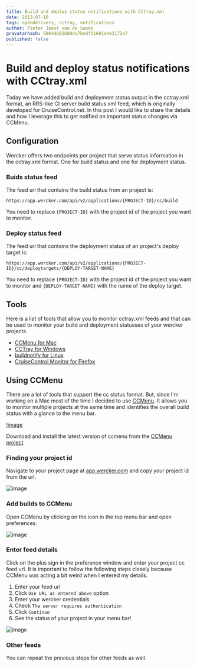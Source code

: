 ```yaml
---
title: Build and deploy status notifications with CCtray.xml
date: 2013-07-10
tags: opendelivery, cctray, notifications
author: Pieter Joost van de Sande
gravatarhash: 5864d682bb0da7bedf31601e4e3172e7
published: false
---
```


# Build and deploy status notifications with CCtray.xml

Today we have added build and deployment status output in the cctray.xml format, an RRS-like CI server build status xml feed, which is originally developed for CruiseControl.net. In this post I would like to share the details and how I leverage this to get notified on important status changes via CCMenu.

## Configuration
Wercker offers two endpoints per project that serve status information in the cctray.xml format. One for build status and one for deployment status.

### Buids status feed

The feed url that contains the build status from an project is:

	https://app.wercker.com/api/v2/applications/{PROJECT-ID}/cc/build

You need to replace `{PROJECT-ID}` with the project id of the project you want to monitor.

### Deploy status feed

The feed url that contains the deployment status of an project's deploy target is:

	https://app.wercker.com/api/v2/applications/{PROJECT-ID}/cc/deploytargets/{DEPLOY-TARGET-NAME}

You need to replace `{PROJECT-ID}` with the project id of the project you want to monitor and `{DEPLOY-TARGET-NAME}` with the name of the deploy target.

## Tools

Here is a list of tools that allow you to monitor cctray.xml feeds and that can be used to monitor your build and deployment statusses of your wercker projects.

* [CCMenu for Mac](http://ccmenu.sourceforge.net/)
* [CCTray for Windows](http://confluence.public.thoughtworks.org/display/CCNET/CCTray)
* [buildnotify for Linux](https://bitbucket.org/Anay/buildnotify/wiki/Home)
* [CruiseControl Monitor for Firefox](https://addons.mozilla.org/en-US/firefox/addon/cruisecontrol-monitor/)

## Using CCMenu

There are a lot of tools that support the cc status format. But, since I'm working on a Mac most of the time I decided to use [CCMenu](http://ccmenu.sourceforge.net/). It allows you to monitor multiple projects at the same time and identifies the overall build status with a glance to the menu bar.

[!image](/images/ccmenu/tray.png)

Download and install the latest version of ccmenu from the [CCMenu project](http://sourceforge.net/projects/ccmenu/files/CCMenu/).

### Finding your project id

Navigate to your project page at [app.wercker.com](https://app.wercker.com) and copy your project id from the url.

![image](/images/ccmenu/project_id.png)

### Add builds to CCMenu

Open CCMenu by clicking on the icon in the top menu bar and open preferences.

![image](/images/ccmenu/open_preferences.png)

### Enter feed details

Click on the plus sign in the preference window and enter your project cc feed url. It is important to follow the following steps closely because CCMenu was acting a bit weird when I entered my details.

1. Enter your feed url
2. Click `Use URL as entered above` option
3. Enter your wercker credentials
4. Check `The server requires authentication`
5. Click `Continue`
6. See the status of your project in your menu bar!

![image](/images/ccmenu/add_feed.png)

### Other feeds

You can repeat the previous steps for other feeds as well.
